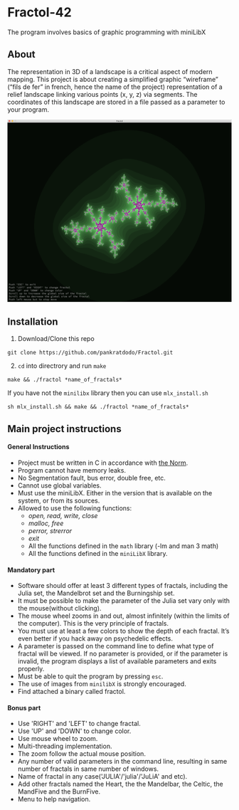 # Fractol-42
The program involves basics of graphic programming with miniLibX

## About
The representation in 3D of a landscape is a critical aspect of modern mapping. This project is about creating a simplified graphic “wireframe” (“fils de fer” in french,
hence the name of the project) representation of a relief landscape linking various points (x, y, z) via segments. The coordinates of this landscape are stored in a file passed as a parameter to your program.

![](Julia.png)

## Installation
1. Download/Clone this repo
```
git clone https://github.com/pankratdodo/Fractol.git
```
2. `cd` into directrory and run `make`
```
make && ./fractol *name_of_fractals*
```
If you have not the `minilibx` library then you can use `mlx_install.sh`
```
sh mlx_install.sh && make && ./fractol *name_of_fractals*
```

## Main project instructions
#### General Instructions
- Project must be written in C in accordance with [the Norm](https://github.com/R4meau/minishell/blob/master/norme.en.pdf).
- Program cannot have memory leaks.
- No Segmentation fault, bus error, double free, etc.
- Cannot use global variables.
- Must use the miniLibX. Either in the version that is available on the system, or from its sources.
- Allowed to use the following functions:
  - *open, read, write, close*
  - *malloc, free*
  - *perror, strerror*
  - *exit*
  - All the functions defined in the `math` library (-lm and man 3 math)
  - All the functions defined in the `miniLibX` library.
  
#### Mandatory part
- Software should offer at least 3 different types of fractals, including the Julia set, the Mandelbrot set and the Burningship set.
- It must be possible to make the parameter of the Julia set vary only with the mouse(without clicking).
- The mouse wheel zooms in and out, almost infinitely (within the limits of the computer). This is the very principle of fractals.
- You must use at least a few colors to show the depth of each fractal. It’s even better if you hack away on psychedelic effects.
- A parameter is passed on the command line to define what type of fractal will be viewed. If no parameter is provided, or if the parameter is invalid, the program displays a list of available parameters and exits properly.
- Must be able to quit the program by pressing `esc`.
- The use of images from `minilibX` is strongly encouraged.
- Find attached a binary called fractol.

#### Bonus part
- Use 'RIGHT' and 'LEFT' to change fractal.
- Use 'UP' and 'DOWN' to change color.
- Use mouse wheel to zoom.
- Multi-threading implementation.
- The zoom follow the actual mouse position.
- Any number of valid parameters in the command line, resulting in same number of fractals in same number of windows.
- Name of fractal in any case('JULIA'/'julia'/'JuLiA' and etc).
- Add other fractals named the Heart, the the Mandelbar, the Celtic, the MandFive and the BurnFive.
- Menu to help navigation.
